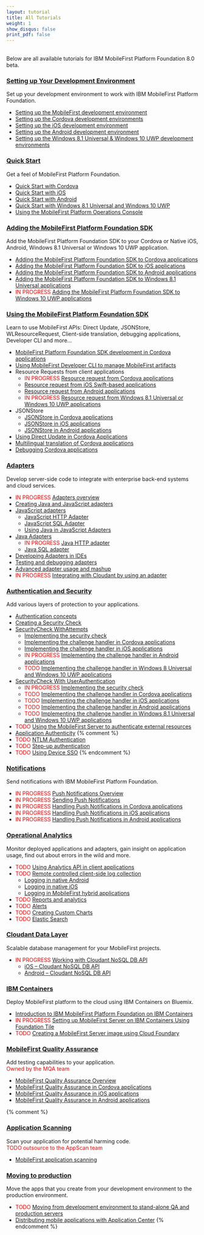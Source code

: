 ```yaml
---
layout: tutorial
title: All Tutorials
weight: 1
show_disqus: false
print_pdf: false
---
```

<br>
Below are all available tutorials for IBM MobileFirst Platform Foundation 8.0 beta.

### [Setting up Your Development Environment](../setting-up-your-development-environment/)
Set up your development environment to work with IBM MobileFirst Platform Foundation.

* [Setting up the MobileFirst development environment](../setting-up-your-development-environment/mobilefirst-development-environment/)
* [Setting up the Cordova development environments](../setting-up-your-development-environment/cordova-development-environment/)
* [Setting up the iOS development environment](../setting-up-your-development-environment/ios-development-environment/)
* [Setting up the Android development environment](../setting-up-your-development-environment/android-development-environment/)
* [Setting up the Windows 8.1 Universal & Windows 10 UWP development environments](../setting-up-your-development-environment/windows-8-10-development-environment/)

### [Quick Start](../quick-start)
Get a feel of MobileFirst Platform Foundation.

* [Quick Start with Cordova](../quick-start/cordova/)
* [Quick Start with iOS](../quick-start/ios/)
* [Quick Start with Android](../quick-start/android/)
* [Quick Start with Windows 8.1 Universal and Windows 10 UWP](../quick-start/windows-8-10/)
* [Using the MobileFirst Platform Operations Console](../quick-start/console/)

### [Adding the MobileFirst Platform Foundation SDK](../adding-the-mfpf-sdk/)
Add the MobileFirst Platform Foundation SDK to your Cordova or Native iOS, Android, Windows 8.1 Universal or Windows 10 UWP application.

* [Adding the MobileFirst Platform Foundation SDK to Cordova applications](../adding-the-mfpf-sdk/cordova/)
* [Adding the MobileFirst Platform Foundation SDK to iOS applications](../adding-the-mfpf-sdk/ios/)
* [Adding the MobileFirst Platform Foundation SDK to Android applications](../adding-the-mfpf-sdk/android/)
* [Adding the MobileFirst Platform Foundation SDK to Windows 8.1 Universal applications](../adding-the-mfpf-sdk/windows-8/)
* <span style="color:red">IN PROGRESS </span>[Adding the MobileFirst Platform Foundation SDK to Windows 10 UWP applications](../adding-the-mfpf-sdk/windows-10/)

### [Using the MobileFirst Platform Foundation SDK](../using-the-mfpf-sdk/)
Learn to use MobileFirst APIs: Direct Update, JSONStore, WLResourceRequest, Client-side translation, debugging applications, Developer CLI and more...

* [MobileFirst Platform Foundation SDK development in Cordova applications](../using-the-mfpf-sdk/mfpf-development-in-cordova-applications/)
* [Using MobileFirst Developer CLI to manage MobileFirst artifacts](../using-the-mfpf-sdk/using-mobilefirst-developer-cli-to-manage-mobilefirst-artifacts/)
* Resource Requests from client applications
    * <span style="color:red">IN PROGRESS</span> [Resource request from Cordova applications](../using-the-mfpf-sdk/resource-request-from-cordova-applications/)
    * [Resource request from iOS Swift-based applications](../using-the-mfpf-sdk/resource-request-from-native-ios-swift-applications/)
    * [Resource request from Android applications](../using-the-mfpf-sdk/resource-request-from-native-android-applications/)
    * <span style="color:red">IN PROGRESS</span> [Resource request from Windows 8.1 Universal or Windows 10 UWP applications](../using-the-mfpf-sdk/resource-request-from-native-windows-8-10-applications/)
* JSONStore
    * [JSONStore in Cordova applications](../using-the-mfpf-sdk/jsonstore-cordova/)
	* [JSONStore in iOS applications](../using-the-mfpf-sdk/jsonstore-ios/)
	* [JSONStore in Android applications](../using-the-mfpf-sdk/jsonstore-android/)
* [Using Direct Update in Cordova Applications](../using-the-mfpf-sdk/direct-update/)
* [Multilingual translation of Cordova applications](../using-the-mfpf-sdk/translation/)
* [Debugging Cordova applications](../using-the-mfpf-sdk/debugging-applications/)

### [Adapters](../adapters/)
Develop server-side code to integrate with enterprise back-end systems and cloud services.  

* <span style="color:red">IN PROGRESS</span> [Adapters overview](../adapters/adapters-overview/)
* [Creating Java and JavaScript adapters](../adapters/creating-adapters/)
* [JavaScript adapters](../adapters/javascript-adapters/)
    * [JavaScript HTTP Adapter](../adapters/javascript-adapters/js-http-adapter/)
    * [JavaScript SQL Adapter](../adapters/javascript-adapters/js-sql-adapter/)
    * [Using Java in JavaScript Adapters](../adapters/javascript-adapters/using-java-in-javascript-adapters/)
* [Java Adapters](../adapters/java-adapters/)
    * <span style="color:red">IN PROGRESS </span>[Java HTTP adapter](../adapters/java-adapters/java-http-adapter/)
    * [Java SQL adapter](../adapters/java-adapters/java-sql-adapter/)
* [Developing Adapters in IDEs](../adapters/developing-adapters/)
* [Testing and debugging adapters](../adapters/testing-and-debugging-adapters/)
* [Advanced adapter usage and mashup](../adapters/advanced-adapter-usage-mashup/)
* <span style="color:red">IN PROGRESS</span> [Integrating with Cloudant by using an adapter](../adapters/cloudant/)

### [Authentication and Security](../authentication-and-security/)
Add various layers of protection to your applications.

* [Authentication concepts](../authentication-and-security/authentication-concepts/)
* [Creating a Security Check](../authentication-and-security/creating-a-security-check/)
* [SecurityCheck WithAttempts](../authentication-and-security/security-check-with-attempts/)
    * [Implementing the security check](../authentication-and-security/security-check-with-attempts/security-check/)
    * [Implementing the challenge handler in Cordova applications](../authentication-and-security/security-check-with-attempts/cordova/)
    * [Implementing the challenge handler in iOS applications](../authentication-and-security/security-check-with-attempts/ios/)
    * <span style="color:red">IN PROGRESS </span>[Implementing the challenge handler in Android applications](../authentication-and-security/security-check-with-attempts/android/)
    * <span style="color:red">TODO </span>[Implementing the challenge handler in Windows 8 Universal and Windows 10 UWP applications](../authentication-and-security/security-check-with-attempts/windows-8-10/)
* [SecurityCheck With UserAuthentication](../authentication-and-security/security-check-with-user-authentication/)
    * <span style="color:red">IN PROGRESS </span>[Implementing the security check](../authentication-and-security/security-check-with-user-authentication/security-check/)
    * <span style="color:red">TODO </span>[Implementing the challenge handler in Cordova applications](../authentication-and-security/security-check-with-user-authentication/cordova/)
    * <span style="color:red">TODO </span>[Implementing the challenge handler in iOS applications](../authentication-and-security/security-check-with-user-authentication/ios/)
    * <span style="color:red">TODO </span>[Implementing the challenge handler in Android applications](../authentication-and-security/security-check-with-user-authentication/android/)
    * <span style="color:red">TODO </span>[Implementing the challenge handler in Windows 8.1 Universal and Windows 10 UWP applications](../authentication-and-security/security-check-with-user-authentication/windows-8-10/)
* <span style="color:red">TODO </span>[Using the MobileFirst Server to authenticate external resources](../authentication-and-security/using-mobilefirst-server-authenticate-external-resources/)
* [Application Authenticity](../authentication-and-security/application-authenticity/)
{% comment %}
* <span style="color:red">TODO </span>[NTLM Authentication](../authentication-and-security/ntlm-authentication/)
* <span style="color:red">TODO </span>[Step-up authentication](../authentication-and-security/step-up-authentication/)
* <span style="color:red">TODO </span>[Using Device SSO](../authentication-and-security/using-device-sso/)
{% endcomment %}

### [Notifications](../notifications/)
Send notifications with IBM MobileFirst Platform Foundation.  

* <span style="color:red">IN PROGRESS </span>[Push Notifications Overview](../notifications/push-notifications-overview/)
* <span style="color:red">IN PROGRESS </span>[Sending Push Notifications](../notifications/sending-push-notifications/)
* <span style="color:red">IN PROGRESS </span>[Handling Push Notifications in Cordova applications](../notifications/handling-push-notifications-in-cordova/)
* <span style="color:red">IN PROGRESS </span>[Handling Push Notifications in iOS applications](../notifications/handling-push-notifications-in-ios/)
* <span style="color:red">IN PROGRESS </span>[Handling Push Notifications in Android applications](../notifications/handling-push-notifications-in-android/)

### [Operational Analytics](../analytics/)
Monitor deployed applications and adapters, gain insight on application usage, find out about errors in the wild and more.  

* <span style="color:red">TODO </span>[Using Analytics API in client applications](../analytics/using-analytics-api-in-client-applications/)
* <span style="color:red">TODO </span>[Remote controlled client-side log collection](../analytics/remote-controlled-client-side-log-collection/)
    * [Logging in native Android](../analytics/remote-controlled-client-side-log-collection/logging-in-native-android/)
    * [Logging in native iOS](../analytics/remote-controlled-client-side-log-collection/logging-in-native-ios/)
    * [Logging in MobileFirst hybrid applications](../analytics/remote-controlled-client-side-log-collection/logging-in-cordova-applications/)
* <span style="color:red">TODO </span>[Reports and analytics](../analytics/reports-analytics/)
* <span style="color:red">TODO </span>[Alerts](../analytics/alerts/)
* <span style="color:red">TODO </span>[Creating Custom Charts](../analytics/custom-charts/)
* <span style="color:red">TODO </span>[Elastic Search](../analytics/elasticsearch/)

### [Cloudant Data Layer](../../../cloudant/)
Scalable database management for your MobileFirst projects.  

* <span style="color:red">IN PROGRESS </span>[Working with Cloudant NoSQL DB API](../using-the-mfpf-sdk/working-with-cloudant-nosql-db-api/)
    * [iOS – Cloudant NoSQL DB API](../using-the-mfpf-sdk/working-with-cloudant-nosql-db-api/ios/)
	* [Android – Cloudant NoSQL DB API](../using-the-mfpf-sdk/working-with-cloudant-nosql-db-api/android/)

### [IBM Containers](../ibm-containers/)
Deploy MobileFirst platform to the cloud using IBM Containers on Bluemix.  

* [Introduction to IBM MobileFirst Platform Foundation on IBM Containers](../ibm-containers/)
* <span style="color:red">IN PROGRESS </span>[Setting up MobileFirst Server on IBM Containers Using Foundation Tile](../ibm-containers/using-foundation-tile/)
* <span style="color:red">TODO </span>[Creating a MobileFirst Server image using Cloud Foundary](../ibm-containers/creating-an-image/)

### [MobileFirst Quality Assurance]({{site.baseurl}}/tutorials/en/quality-assurance/8.0/overview)
Add testing capabilities to your application.  
<span style="color:red">Owned by the MQA team</span>

* [MobileFirst Quality Assurance Overview]({{site.baseurl}}/tutorials/en/quality-assurance/8.0/overview/)
* [MobileFirst Quality Assurance in Cordova applications]({{site.baseurl}}/tutorials/en/quality-assurance/8.0/cordova/)
* [MobileFirst Quality Assurance in iOS applications]({{site.baseurl}}/tutorials/en/quality-assurance/8.0/ios/)
* [MobileFirst Quality Assurance in Android applications]({{site.baseurl}}/tutorials/en/quality-assurance/8.0/android/)

{% comment %}
### [Application Scanning]({{site.baseurl}}/tutorials/en/application-scanning)
Scan your application for potential harming code.  
<span style="color:red">TODO outsource to the AppScan team</span>  

* [MobileFirst application scanning]({{site.baseurl}}/tutorials/en/application-scanning/)

### [Moving to production](../moving-to-production/)
Move the apps that you create from your development environment to the production environment.  

* <span style="color:red">TODO </span>[Moving from development environment to stand-alone QA and production servers](../moving-to-production/moving-development-environment-stand-alone-qa-production-servers/)
* [Distributing mobile applications with Application Center](../moving-to-production/app-center/)
{% endcomment %}
